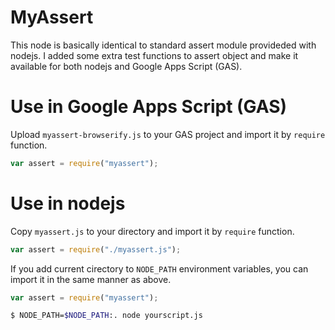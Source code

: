 # MyAssert

This node is basically identical to standard assert module provideded with nodejs.
I added some extra test functions to assert object and make it available for both nodejs and Google Apps Script (GAS).

# Use in Google Apps Script (GAS)
Upload `myassert-browserify.js` to your GAS project and import it by `require` function.
```yourgasscript.js
var assert = require("myassert");
```

# Use in nodejs
Copy `myassert.js` to your directory and import it by `require` function.

```yournodescript.js
var assert = require("./myassert.js");
```
If you add current cirectory to `NODE_PATH` environment variables, you can import it in the same manner as above.
```yournodescript.js
var assert = require("myassert");
```
```sh
$ NODE_PATH=$NODE_PATH:. node yourscript.js
```
